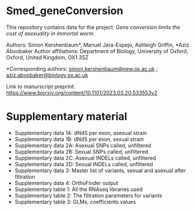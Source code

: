 # Smed_geneConversion
This repository contains data for the project: *Gene conversion limits the cost of asexuality in immortal worm*.

Authors: Simon Kershenbaum*, Manuel Jara-Espejo, Ashleigh Griffin, *Aziz Aboobaker
Author affiliations: Department of Biology, University of Oxford, Oxford, United Kingdom, OX1 3SZ

*Corresponding authors: simon.kershenbaum@new.ox.ac.uk ; aziz.aboobaker@biology.ox.ac.uk

Link to manurscript preprint: https://www.biorxiv.org/content/10.1101/2023.03.20.533553v2 

# Supplementary material

* Supplementary data 1A: dNdS per exon, asexual strain
* Supplementary data 1B: dNdS per exon, sexual strain
* Supplementary data 2A: Asexual SNPs called, unfiltered
* Supplementary data 2B: Sexual SNPs called, unfiltered
* Supplementary data 2C: Asexual INDELs called, unfiltered
* Supplementary data 2D: Sexual INDELs called, unfiltered
* Supplementary data 3: Master list of variants, sexual and asexual after filtration
* Supplementary data 4: OrthoFinder output
* Supplementary table 1: All the RNAseq libraries used
* Supplementary table 2: The filtration parameters for variants
* Supplementary table 3: GLMs, coefficients values 
